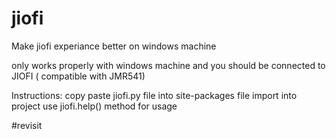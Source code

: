 # jiofi
Make jiofi experiance better on windows machine

only works properly with windows machine and you should be connected to JIOFI ( compatible with JMR541)

Instructions:
  copy paste jiofi.py file into site-packages file
  import into project
  use jiofi.help() method for usage
  
  
  #revisit
